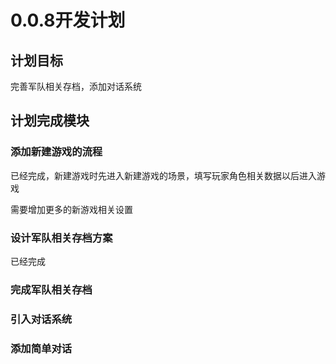 ﻿# 0.0.8开发计划

## 计划目标

完善军队相关存档，添加对话系统

## 计划完成模块

### 添加新建游戏的流程

已经完成，新建游戏时先进入新建游戏的场景，填写玩家角色相关数据以后进入游戏

需要增加更多的新游戏相关设置

### 设计军队相关存档方案

已经完成

### 完成军队相关存档

### 引入对话系统

### 添加简单对话